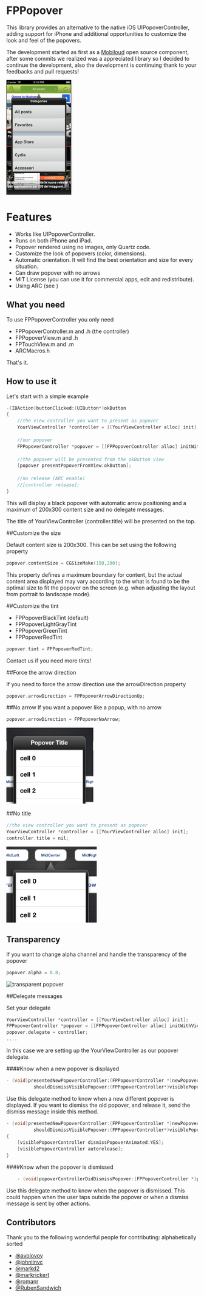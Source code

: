 FPPopover
========
This library provides an alternative to the native iOS UIPopoverController, 
adding support for iPhone and additional opportunities to customize the look and feel of the popovers.

The development started as first as a [Mobiloud](http://www.mobiloud.com) open source component, after some commits we realized was a appreciated library so I decided to continue the development, also the development is continuing thank to your feedbacks and pull requests!

<img src="wiki_images/main.png" height=300 border=1>


Features
========

* Works like UIPopoverController.
* Runs on both iPhone and iPad.
* Popover rendered using no images, only Quartz code.
* Customize the look of popovers (color, dimensions).
* Automatic orientation. It will find the best orientation and size for every situation.
* Can draw popover with no arrows
* MIT License (you can use it for commercial apps, edit and redistribute).
* Using ARC (see )

What you need
---

To use FPPopoverController you only need

* FPPopoverController.m and .h    (the controller)
* FPPopoverView.m and .h
* FPTouchView.m and .m
* ARCMacros.h  

That's it.




How to use it
---  

Let's start with a simple example

```objective-c
-(IBAction)buttonClicked:(UIButton*)okButton
{
    //the view controller you want to present as popover
    YourViewController *controller = [[YourViewController alloc] init]; 

    //our popover
    FPPopoverController *popover = [[FPPopoverController alloc] initWithViewController:controller]; 
    
    //the popover will be presented from the okButton view 
    [popover presentPopoverFromView:okButton]; 

    //no release (ARC enable)
    //[controller release];
}
```
    
This will display a black popover with automatic arrow positioning and a maximum of 200x300 content size and no delegate messages.

The title of YourViewController (controller.title) will be presented on the top.

##Customize the size

Default content size is 200x300. This can be set using the following property
```objective-c
popover.contentSize = CGSizeMake(150,200);
```

This property defines a maximum boundary for content, but the actual content area displayed may
vary according to the what is found to be the optimal size to fit the popover on the screen (e.g. when adjusting the layout from portrait to landscape mode).



##Customize the tint

* FPPopoverBlackTint  (default)
* FPPopoverLightGrayTint
* FPPopoverGreenTint
* FPPopoverRedTint

```objective-c
popover.tint = FPPopoverRedTint;
```

Contact us if you need more tints!

##Force the arrow direction

If you need to force the arrow direction use the arrowDirection property

```objective-c
popover.arrowDirection = FPPopoverArrowDirectionUp;
```

##No arrow
If you want a popover like a popup, with no arrow

```objective-c
popover.arrowDirection = FPPopoverNoArrow;
```
<img src="wiki_images/no_arrow.png" height=200>

##No title

```objective-c
//the view controller you want to present as popover
YourViewController *controller = [[YourViewController alloc] init]; 
controller.title = nil;
```

<img src="wiki_images/no_title.png" height=200>


## Transparency 
If you want to change alpha channel and handle the transparency of the popover

```objective-c
popover.alpha = 0.8;
```

![transparent popover](https://raw.github.com/50pixels/FPPopover/master/alpha_popover.png)

##Delegate messages

Set your delegate

```objective-c    
YourViewController *controller = [[YourViewController alloc] init]; 
FPPopoverController *popover = [[FPPopoverController alloc] initWithViewController:controller]; 
popover.delegate = controller;
....
```

In this case we are setting up the YourViewController as our popover delegate.

####Know when a new popover is displayed
```objective-c
- (void)presentedNewPopoverController:(FPPopoverController *)newPopoverController 
          shouldDismissVisiblePopover:(FPPopoverController*)visiblePopoverController;
```

Use this delegate method to know when a new different popover is displayed. If you want to dismiss the old popover, and release it, send the dismiss message inside this method.

```objective-c
- (void)presentedNewPopoverController:(FPPopoverController *)newPopoverController 
          shouldDismissVisiblePopover:(FPPopoverController*)visiblePopoverController
{
    [visiblePopoverController dismissPopoverAnimated:YES];
    [visiblePopoverController autorelease];
}
```

####Know when the popover is dismissed

```objective-c
    - (void)popoverControllerDidDismissPopover:(FPPopoverController *)popoverController;
```

Use this delegate method to know when the popover is dismissed. This could happen when the user taps outside the popover or when a dismiss message is sent by other actions.

## Contributors

Thank you to the following wonderful people for contributing:
alphabetically sorted

 * [@avolovoy](https://github.com/avolovoy)
 * [@johnlinvc](https://github.com/johnlinvc)
 * [@markd2](https://github.com/markd2)
 * [@markrickert](https://github.com/markrickert)
 * [@romanr](https://github.com/romanr)
 * [@RubenSandwich](https://github.com/RubenSandwich)
 
 

